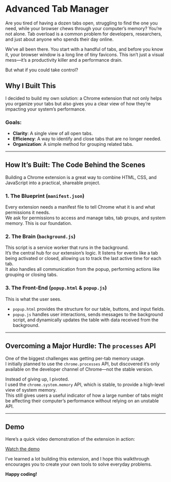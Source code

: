 # Advanced Tab Manager

Are you tired of having a dozen tabs open, struggling to find the one you need, while your browser chews through your computer’s memory? You’re not alone. Tab overload is a common problem for developers, researchers, and just about anyone who spends their day online.

We’ve all been there. You start with a handful of tabs, and before you know it, your browser window is a long line of tiny favicons. This isn’t just a visual mess—it’s a productivity killer and a performance drain.

But what if you could take control?

## Why I Built This

I decided to build my own solution: a Chrome extension that not only helps you organize your tabs but also gives you a clear view of how they’re impacting your system’s performance.

### Goals:
- **Clarity**: A single view of all open tabs.
- **Efficiency**: A way to identify and close tabs that are no longer needed.
- **Organization**: A simple method for grouping related tabs.

---

## How It’s Built: The Code Behind the Scenes

Building a Chrome extension is a great way to combine HTML, CSS, and JavaScript into a practical, shareable project.

### 1. The Blueprint (`manifest.json`)
Every extension needs a manifest file to tell Chrome what it is and what permissions it needs.  
We ask for permissions to access and manage tabs, tab groups, and system memory. This is our foundation.

### 2. The Brain (`background.js`)
This script is a service worker that runs in the background.  
It’s the central hub for our extension’s logic. It listens for events like a tab being activated or closed, allowing us to track the last active time for each tab.  
It also handles all communication from the popup, performing actions like grouping or closing tabs.

### 3. The Front-End (`popup.html` & `popup.js`)
This is what the user sees.  
- `popup.html` provides the structure for our table, buttons, and input fields.  
- `popup.js` handles user interactions, sends messages to the background script, and dynamically updates the table with data received from the background.

---

## Overcoming a Major Hurdle: The `processes` API

One of the biggest challenges was getting per-tab memory usage.  
I initially planned to use the `chrome.processes` API, but discovered it’s only available on the developer channel of Chrome—not the stable version.

Instead of giving up, I pivoted.  
I used the `chrome.system.memory` API, which is stable, to provide a high-level view of system memory.  
This still gives users a useful indicator of how a large number of tabs might be affecting their computer’s performance without relying on an unstable API.

---

## Demo

Here’s a quick video demonstration of the extension in action:  

[Watch the demo](https://youtu.be/Zh1o7ap8WNA)


I’ve learned a lot building this extension, and I hope this walkthrough encourages you to create your own tools to solve everyday problems.

**Happy coding!**
